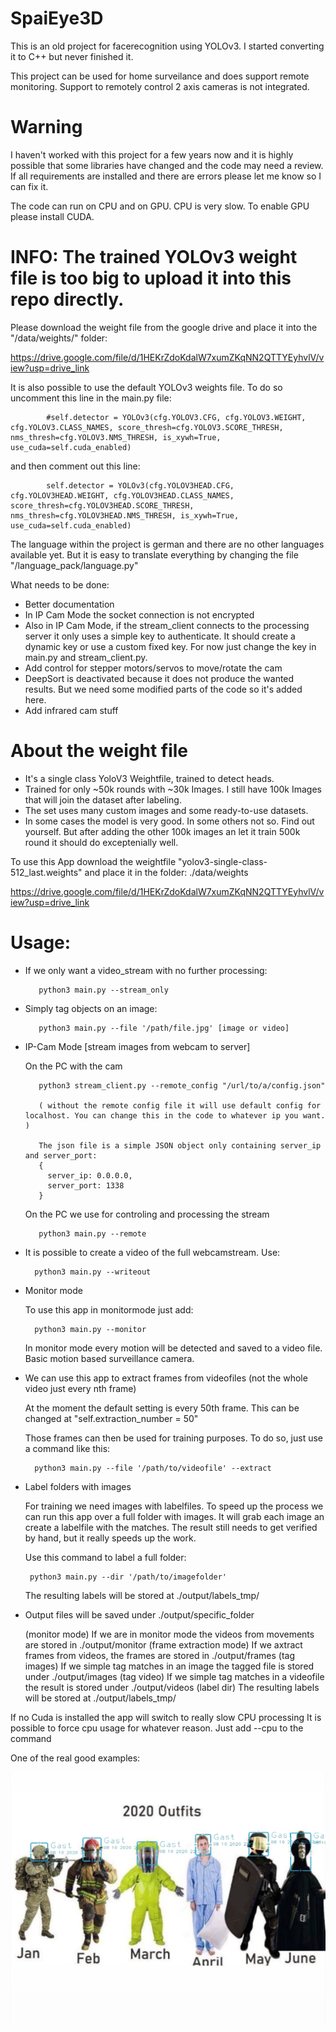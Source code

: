 # SpaiEye3D

This is an old project for facerecognition using YOLOv3. I started converting it to C++ but never finished it.

This project can be used for home surveilance and does support remote monitoring. Support to remotely control 2 axis cameras is not integrated. 

# Warning

I haven't worked with this project for a few years now and it is highly possible that some libraries have changed and the code may need a review. If all requirements
are installed and there are errors please let me know so I can fix it.

The code can run on CPU and on GPU. CPU is very slow. To enable GPU please install CUDA.

# INFO: The trained YOLOv3 weight file is too big to upload it into this repo directly. 

Please download the weight file from the google drive and place it into the "/data/weights/" folder:

https://drive.google.com/file/d/1HEKrZdoKdalW7xumZKqNN2QTTYEyhvlV/view?usp=drive_link

It is also possible to use the default YOLOv3 weights file. To do so uncomment this line in the main.py file:

            #self.detector = YOLOv3(cfg.YOLOV3.CFG, cfg.YOLOV3.WEIGHT, cfg.YOLOV3.CLASS_NAMES, score_thresh=cfg.YOLOV3.SCORE_THRESH, nms_thresh=cfg.YOLOV3.NMS_THRESH, is_xywh=True, use_cuda=self.cuda_enabled)

and then comment out this line:

            self.detector = YOLOv3(cfg.YOLOV3HEAD.CFG, cfg.YOLOV3HEAD.WEIGHT, cfg.YOLOV3HEAD.CLASS_NAMES, score_thresh=cfg.YOLOV3HEAD.SCORE_THRESH, nms_thresh=cfg.YOLOV3HEAD.NMS_THRESH, is_xywh=True, use_cuda=self.cuda_enabled)


The language within the project is german and there are no other languages available yet. But it is easy to translate everything by changing the file "/language_pack/language.py"



What needs to be done:

 - Better documentation
 - In IP Cam Mode the socket connection is not encrypted
 - Also in IP Cam Mode, if the stream_client connects to the processing server it only uses a simple key to authenticate. It should create a dynamic key or use a custom fixed key. For now just change the key in main.py and stream_client.py.
 - Add control for stepper motors/servos to move/rotate the cam
 - DeepSort is deactivated because it does not produce the wanted results. But we need some modified parts of the code so it's added here.
 - Add infrared cam stuff  



# About the weight file
 - It's a single class YoloV3 Weightfile, trained to detect heads. 
 - Trained for only ~50k rounds with ~30k Images. I still have 100k Images that will join the dataset after labeling.
 - The set uses many custom images and some ready-to-use datasets.
 - In some cases the model is very good. In some others not so. Find out yourself. But after adding the other 100k images an let it train 500k round it should do exceptenially well.
 
 
 To use this App download the weightfile "yolov3-single-class-512_last.weights" and place it in the folder:
     ./data/weights

https://drive.google.com/file/d/1HEKrZdoKdalW7xumZKqNN2QTTYEyhvlV/view?usp=drive_link



# Usage:

- If we only want a video_stream with no further processing:  

         python3 main.py --stream_only  



- Simply tag objects on an image:

         python3 main.py --file '/path/file.jpg' [image or video]  



- IP-Cam Mode [stream images from webcam to server]  

     On the PC with the cam
     
         python3 stream_client.py --remote_config "/url/to/a/config.json"
         
         ( without the remote config file it will use default config for localhost. You can change this in the code to whatever ip you want. )
         
         The json file is a simple JSON object only containing server_ip and server_port:
         {
           server_ip: 0.0.0.0,
           server_port: 1338
         }
         
     On the PC we use for controling and processing the stream
     
         python3 main.py --remote  



- It is possible to create a video of the full webcamstream. Use:

        python3 main.py --writeout  



- Monitor mode  

    To use this app in monitormode just add:
    
        python3 main.py --monitor
    
    In monitor mode every motion will be detected and saved to a video file. Basic motion based surveillance camera.  



- We can use this app to extract frames from videofiles (not the whole video just every nth frame)  

    At the moment the default setting is every 50th frame.
    This can be changed at "self.extraction_number = 50"

    Those frames can then be used for training purposes.
    To do so, just use a command like this:

        python3 main.py --file '/path/to/videofile' --extract  



- Label folders with images  

    For training we need images with labelfiles.
    To speed up the process we can run this app over a full folder with images.
    It will grab each image an create a labelfile with the matches.
    The result still needs to get verified by hand, but it really speeds up the work.
 
    Use this command to label a full folder:

       python3 main.py --dir '/path/to/imagefolder'
    
    The resulting labels will be stored at ./output/labels_tmp/  



- Output files will be saved under ./output/specific_folder  

    (monitor mode) If we are in monitor mode the videos from movements are stored in ./output/monitor
    (frame extraction mode) If we axtract frames from videos, the frames are stored in ./output/frames
    (tag images) If we simple tag matches in an image the tagged file is stored under ./output/images
    (tag video) If we simple tag matches in a videofile the result is stored under ./output/videos
    (label dir) The resulting labels will be stored at ./output/labels_tmp/


If no Cuda is installed the app will switch to really slow CPU processing
It is possible to force cpu usage for whatever reason. Just add --cpu to the command



One of the real good examples:


![alt text](./output/images/1597091866090_1.jpg)

